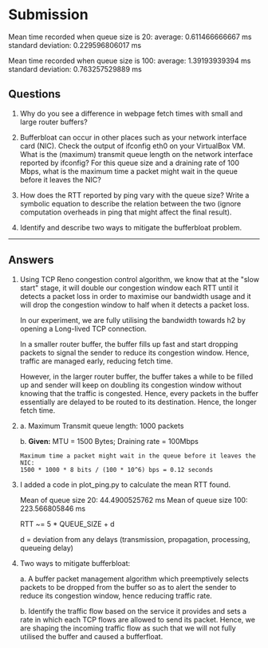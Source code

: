# Submission

Mean time recorded when queue size is 20:
average: 0.611466666667 ms
standard deviation: 0.229596806017 ms

Mean time recorded when queue size is 100:
average: 1.39193939394 ms
standard deviation: 0.763257529889 ms

## Questions

1. Why do you see a difference in webpage fetch times with small and large router buffers?

2. Bufferbloat can occur in other places such as your network interface card (NIC). Check the output of ifconfig eth0 on your VirtualBox VM. What is the (maximum) transmit queue length on the network interface reported by ifconfig? For this queue size and a draining rate of 100 Mbps, what is the maximum time a packet might wait in the queue before it leaves the NIC?

3. How does the RTT reported by ping vary with the queue size? Write a symbolic equation to describe the relation between the two (ignore computation overheads in ping that might affect the final result).

4. Identify and describe two ways to mitigate the bufferbloat problem.

---
## Answers
1.  Using TCP Reno congestion control algorithm, we know that at the "slow start" stage, it will double our congestion window each RTT until it detects a packet loss in order to maximise our bandwidth usage and it will drop the congestion window to half when it detects a packet loss.

    In our experiment, we are fully utilising the bandwidth towards h2 by opening a Long-lived TCP connection. 

    In a smaller router buffer, the buffer fills up fast and start dropping packets to signal the sender to reduce its congestion window. Hence, traffic are managed early, reducing fetch time.

    However, in the larger router buffer, the buffer takes a while to be filled up and sender will keep on doubling its congestion window without knowing that the traffic is congested. Hence, every packets in the buffer essentially are delayed to be routed to its destination. Hence, the longer fetch time.

2.  a. Maximum Transmit queue length: 1000 packets

    b.  __Given:__ MTU = 1500 Bytes; Draining rate = 100Mbps

        Maximum time a packet might wait in the queue before it leaves the NIC:
        1500 * 1000 * 8 bits / (100 * 10^6) bps = 0.12 seconds

3.  I added a code in plot_ping.py to calculate the mean RTT found.

    Mean of queue size 20: 44.4900525762 ms
    Mean of queue size 100: 223.566805846 ms

    RTT ~= 5 * QUEUE_SIZE + d

    d = deviation from any delays (transmission, propagation, processing, queueing delay)

4.  Two ways to mitigate bufferbloat:

    a. A buffer packet management algorithm which preemptively selects packets to be dropped from the buffer so as to alert the sender to reduce its congestion window, hence reducing traffic rate.

    b. Identify the traffic flow based on the service it provides and sets a rate in which each TCP flows are allowed to send its packet. Hence, we are shaping the incoming traffic flow as such that we will not fully utilised the buffer and caused a bufferfloat.

